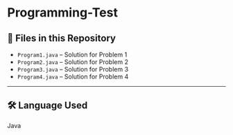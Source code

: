 # Programming-Test

## 📂 Files in this Repository
- `Program1.java` – Solution for Problem 1  
- `Program2.java` – Solution for Problem 2  
- `Program3.java` – Solution for Problem 3  
- `Program4.java` – Solution for Problem 4  

---

## 🛠 Language Used
Java 
